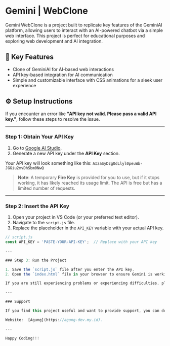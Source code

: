 # Gemini | WebClone

Gemini WebClone is a project built to replicate key features of the GeminiAI platform, allowing users to interact with an AI-powered chatbot via a simple web interface. This project is perfect for educational purposes and exploring web development and AI integration.

## 🎯 Key Features
- Clone of GeminiAI for AI-based web interactions
- API key-based integration for AI communication
- Simple and customizable interface with CSS animations for a sleek user experience

## ⚙️ Setup Instructions

If you encounter an error like **"API key not valid. Please pass a valid API key."**, follow these steps to resolve the issue.

---

### Step 1: Obtain Your API Key

1. Go to [Google AI Studio](https://aistudio.google.com/app/apikey).
2. Generate a new API key under the **API Key** section.

Your API key will look something like this: `AIzaSyDzgOdLlyl0peuWb-JGGiu2mvDhSbm0NwQ`

> **Note**: A temporary **Fire Key** is provided for you to use, but if it stops working, it has likely reached its usage limit. The API is free but has a limited number of requests.

---

### Step 2: Insert the API Key

1. Open your project in VS Code (or your preferred text editor).
2. Navigate to the `script.js` file.
3. Replace the placeholder in the `API_KEY` variable with your actual API key.

```javascript
// script.js
const API_KEY = 'PASTE-YOUR-API-KEY';  // Replace with your API key

---

### Step 3: Run the Project

1. Save the `script.js` file after you enter the API key.
2. Open the `index.html` file in your browser to ensure Gemini is working properly.

If you are still experiencing problems or experiencing difficulties, please contact me on [WhatsApp](https://wa.me/6283126390134).

---

### Support 

If you find this project useful and want to provide support, you can donate via [Saweria](https://saweria.co/GeniusAI).

Website:  [Agung](https://agung-dev.my.id).

---

Happy Coding!!!